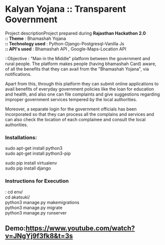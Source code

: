 <h1>Kalyan Yojana :: Transparent Government</h1


Project descriptionProject prepared during <b> Rajasthan Hackathon 2.0 </b> <br>
<b>:: Theme</b> : Bhamashah Yojana <br>
<b>:: Technology used</b> : Python-Django-Postgresql-Vanilla Js<br>
<b>:: API's used</b> : Bhamashah API , Google-Maps-Location API<br>

::Objective : "Man in the Middle" platform between the government and rural people. The platform 
makes people (having bhamashah Card) aware, of all the benefits that they can avail from 
the "Bhamashah Yojana", via notifications.<br>

Apart from this, through this platform they can submit online applications to avail benefits 
of everyday government policies like the loan for education and health, and also one can 
file complaints and give suggestions regarding improper government services tempered by 
the local authorities.<br>

Moreover, a separate login for the government officials has been incorporated so that they 
can process all the complains and services and can also check the location of each 
complainee and consult the local authorities.<br>


<h3>Installations:</h3
<br>
sudo apt-get install python3<br>
sudo apt-get install python3-pip<br>

sudo pip install virtualenv<br>
sudo pip install django<br>


<h3>Instructions for Execution </h3>:
cd env/<br>
cd akatsuki/<br>
python3 manage.py makemigrations<br>
python3 manage.py migrate<br>
python3 manage.py runserver<br>


## Demo:https://www.youtube.com/watch?v=JNgYj9f3fk8&t=3s
